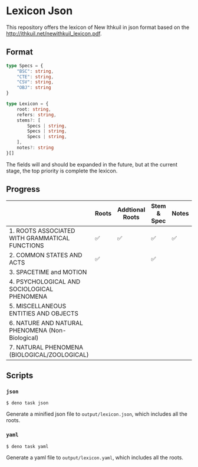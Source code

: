 # Lexicon Json

This repository offers the lexicon of New Ithkuil in json format based on the http://ithkuil.net/newithkuil_lexicon.pdf.

## Format

```ts
type Specs = {
    "BSC": string,
    "CTE": string,
    "CSV": string,
    "OBJ": string
}

type Lexicon = {
    root: string,
    refers: string,
    stems?: [
        Specs | string,
        Specs | string,
        Specs | string,
    ],
    notes?: string
}[]
```

The fields will and should be expanded in the future, but at the current stage, the top priority is complete the lexicon.

## Progress

|                                                  | Roots | Addtional Roots | Stem & Spec | Notes |
| ------------------------------------------------ | ----- | --------------- | ----------- | ----- |
| 1. ROOTS ASSOCIATED WITH GRAMMATICAL FUNCTIONS   | ✅     | ✅               | ✅           | ✅     |
| 2. COMMON STATES AND ACTS                        | ✅     |                 | ✅           |       |
| 3. SPACETIME and MOTION                          |       |                 |             |       |
| 4. PSYCHOLOGICAL AND SOCIOLOGICAL PHENOMENA      |       |                 |             |       |
| 5. MISCELLANEOUS ENTITIES AND OBJECTS            |       |                 |             |       |
| 6. NATURE AND NATURAL PHENOMENA (Non-Biological) |       |                 |             |       |
| 7. NATURAL PHENOMENA (BIOLOGICAL/ZOOLOGICAL)     |       |                 |             |       |

## Scripts

### `json`

```console
$ deno task json
```
Generate a minified json file to `output/lexicon.json`, which includes all the roots.

### `yaml`

```console
$ deno task yaml
```
Generate a yaml file to `output/lexicon.yaml`, which includes all the roots.
